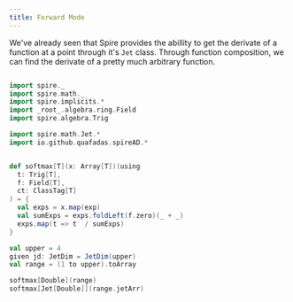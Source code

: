 ```yaml
---
title: Forward Mode
---
```


We've already seen that Spire provides the abillity to get the derivate of a function at a point through it's `Jet` class. Through function composition, we can find the derivate of a pretty much arbitrary function. 

```scala

import spire._
import spire.math._
import spire.implicits.*
import _root_.algebra.ring.Field
import spire.algebra.Trig

import spire.math.Jet.*
import io.github.quafadas.spireAD.*


def softmax[T](x: Array[T])(using
  t: Trig[T],    
  f: Field[T],  
  ct: ClassTag[T]  
) = {    
  val exps = x.map(exp)
  val sumExps = exps.foldLeft(f.zero)(_ + _)
  exps.map(t => t  / sumExps)
}

val upper = 4
given jd: JetDim = JetDim(upper)
val range = (1 to upper).toArray

softmax[Double](range)
softmax[Jet[Double]](range.jetArr)


```